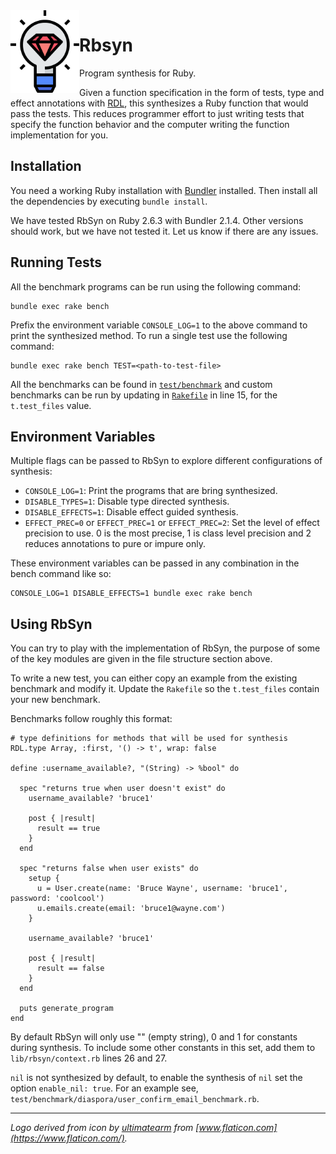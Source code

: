 <img align="left" src="rbsyn-logo.png" width=110>

# Rbsyn

Program synthesis for Ruby.

Given a function specification in the form of tests, type and effect annotations with [RDL](https://github.com/tupl-tufts/rdl), this synthesizes a Ruby function that would pass the tests. This reduces programmer effort to just writing tests that specify the function behavior and the computer writing the function implementation for you.

## Installation

You need a working Ruby installation with [Bundler](https://bundler.io/) installed. Then install all the dependencies by executing `bundle install`.

We have tested RbSyn on Ruby 2.6.3 with Bundler 2.1.4. Other versions should work, but we have not tested it. Let us know if there are any issues.

## Running Tests

All the benchmark programs can be run using the following command:

```
bundle exec rake bench
```

Prefix the environment variable `CONSOLE_LOG=1` to the above command to print the synthesized method. To run a single test use the following command:

```
bundle exec rake bench TEST=<path-to-test-file>
```

All the benchmarks can be found in [`test/benchmark`](test/benchmark) and custom benchmarks can be run by updating in [`Rakefile`](Rakefile) in line 15, for the `t.test_files` value.

## Environment Variables

Multiple flags can be passed to RbSyn to explore different configurations of synthesis:

* `CONSOLE_LOG=1`: Print the programs that are bring synthesized.
* `DISABLE_TYPES=1`: Disable type directed synthesis.
* `DISABLE_EFFECTS=1`: Disable effect guided synthesis.
* `EFFECT_PREC=0` or `EFFECT_PREC=1` or `EFFECT_PREC=2`: Set the level of effect precision to use. 0 is the most precise, 1 is class level precision and 2 reduces annotations to pure or impure only.

These environment variables can be passed in any combination in the bench command like so:

```
CONSOLE_LOG=1 DISABLE_EFFECTS=1 bundle exec rake bench
```

## Using RbSyn

You can try to play with the implementation of RbSyn, the purpose of some of the key modules are given in the file structure section above.

To write a new test, you can either copy an example from the existing benchmark and modify it. Update the `Rakefile` so the `t.test_files` contain your new benchmark.

Benchmarks follow roughly this format:

```
# type definitions for methods that will be used for synthesis
RDL.type Array, :first, '() -> t', wrap: false

define :username_available?, "(String) -> %bool" do

  spec "returns true when user doesn't exist" do
    username_available? 'bruce1'

    post { |result|
      result == true
    }
  end

  spec "returns false when user exists" do
    setup {
      u = User.create(name: 'Bruce Wayne', username: 'bruce1', password: 'coolcool')
      u.emails.create(email: 'bruce1@wayne.com')
    }

    username_available? 'bruce1'

    post { |result|
      result == false
    }
  end

  puts generate_program
end
```

By default RbSyn will only use "" (empty string), 0 and 1 for constants during synthesis. To include some other constants in this set, add them to `lib/rbsyn/context.rb` lines 26 and 27.

`nil` is not synthesized by default, to enable the synthesis of `nil` set the option `enable_nil: true`. For an example see, `test/benchmark/diaspora/user_confirm_email_benchmark.rb`.

---

_Logo derived from icon by [ultimatearm](https://www.flaticon.com/authors/ultimatearm) from [www.flaticon.com](https://www.flaticon.com/)._

